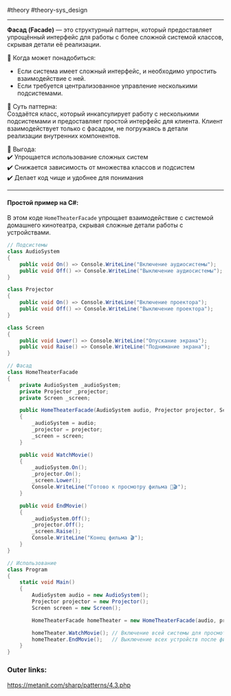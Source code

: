 #theory #theory-sys_design
 
---
**Фасад (Facade)** — это структурный паттерн, который предоставляет упрощённый интерфейс для работы с более сложной системой классов, скрывая детали её реализации. 

📌 Когда может понадобиться:  
- Если система имеет сложный интерфейс, и необходимо упростить взаимодействие с ней.  
- Если требуется централизованное управление несколькими подсистемами.

📌 Суть паттерна:  
Создаётся класс, который инкапсулирует работу с несколькими подсистемами и предоставляет простой интерфейс для клиента. Клиент взаимодействует только с фасадом, не погружаясь в детали реализации внутренних компонентов.

📌 Выгода:  
✔️ Упрощается использование сложных систем  
✔️ Снижается зависимость от множества классов и подсистем  
✔️ Делает код чище и удобнее для понимания

---
#### Простой пример на C#:
В этом коде `HomeTheaterFacade` упрощает взаимодействие с системой домашнего кинотеатра, скрывая сложные детали работы с устройствами.

```csharp
// Подсистемы
class AudioSystem
{
    public void On() => Console.WriteLine("Включение аудиосистемы");
    public void Off() => Console.WriteLine("Выключение аудиосистемы");
}

class Projector
{
    public void On() => Console.WriteLine("Включение проектора");
    public void Off() => Console.WriteLine("Выключение проектора");
}

class Screen
{
    public void Lower() => Console.WriteLine("Опускание экрана");
    public void Raise() => Console.WriteLine("Поднимание экрана");
}

// Фасад
class HomeTheaterFacade
{
    private AudioSystem _audioSystem;
    private Projector _projector;
    private Screen _screen;

    public HomeTheaterFacade(AudioSystem audio, Projector projector, Screen screen)
    {
        _audioSystem = audio;
        _projector = projector;
        _screen = screen;
    }

    public void WatchMovie()
    {
        _audioSystem.On();
        _projector.On();
        _screen.Lower();
        Console.WriteLine("Готово к просмотру фильма 🍿🎬");
    }

    public void EndMovie()
    {
        _audioSystem.Off();
        _projector.Off();
        _screen.Raise();
        Console.WriteLine("Конец фильма 🎬");
    }
}

// Использование
class Program
{
    static void Main()
    {
        AudioSystem audio = new AudioSystem();
        Projector projector = new Projector();
        Screen screen = new Screen();

        HomeTheaterFacade homeTheater = new HomeTheaterFacade(audio, projector, screen);

        homeTheater.WatchMovie(); // Включение всей системы для просмотра фильма
        homeTheater.EndMovie();   // Выключение всех устройств после фильма
    }
}
````

### Outer links:
https://metanit.com/sharp/patterns/4.3.php